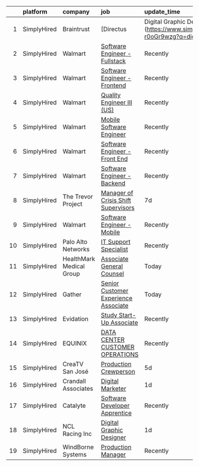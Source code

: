 

|    | platform    | company                  | job                                                                                                                                                            | update_time   | location          |
|---:|:------------|:-------------------------|:---------------------------------------------------------------------------------------------------------------------------------------------------------------|:--------------|:------------------|
|  1 | SimplyHired | Braintrust               | [Directus | Digital Graphic Designer (Direct Hire)](https://www.simplyhired.com/job/uG15KEBduWPuQGCM5xP4DjOySYh_xQbjWCWd2dEbZQD2-r0oGr9wzg?q=digital+platform) | 1d            | San Francisco, CA |
|  2 | SimplyHired | Walmart                  | [Software Engineer - Fullstack](https://www.simplyhired.com/job/CgjbaDrkd_Ru43jHrp6hKJOf1jfDkF8BT5m3unF04ghkm7Lpecbccw?q=digital+platform)                     | Recently      | Sunnyvale, CA     |
|  3 | SimplyHired | Walmart                  | [Software Engineer - Frontend](https://www.simplyhired.com/job/5lDZGjFu_GewRdYLYdTTNLKp6Ez00yaTPrUCaGTqZ66z85tGUWWeFg?q=digital+platform)                      | Recently      | Sunnyvale, CA     |
|  4 | SimplyHired | Walmart                  | [Quality Engineer III (US)](https://www.simplyhired.com/job/YZbfLIx9tgtr2VRyMGkCq0Nn12MUVOdQevhN6oo5xcV9MYKhvhcqPA?q=digital+platform)                         | Recently      | Bentonville, AR   |
|  5 | SimplyHired | Walmart                  | [Mobile Software Engineer](https://www.simplyhired.com/job/b1fsn6gRw3pcHQelDob4gIG0XhUICFoOQ4NsCUDrpTJiBrmg42okVw?q=digital+platform)                          | Recently      | Sunnyvale, CA     |
|  6 | SimplyHired | Walmart                  | [Software Engineer - Front End](https://www.simplyhired.com/job/Z1FuIDmK2UW2viZbJv0iL0Ab2xqW3p4IrrrTXMzW20jVGFTollD5Jw?q=digital+platform)                     | Recently      | Sunnyvale, CA     |
|  7 | SimplyHired | Walmart                  | [Software Engineer - Backend](https://www.simplyhired.com/job/nFIsipTAQnCbxj7pH3S6FEn7WWtMbsG2zt9s4gCsWGdl0PKESBjjCA?q=digital+platform)                       | Recently      | Sunnyvale, CA     |
|  8 | SimplyHired | The Trevor Project       | [Manager of Crisis Shift Supervisors](https://www.simplyhired.com/job/-WChKz2kmSYSHOFQ_hd5p6L6LGX_NQMGMNmmzJLhLsH4MgtxMoG2Rg?q=digital+platform)               | 7d            | United States     |
|  9 | SimplyHired | Walmart                  | [Software Engineer - Mobile](https://www.simplyhired.com/job/5py34lOOEwoQietWvncgIDWcMIzpv9GgSjfyd-aMoAsuD27076O6YQ?q=digital+platform)                        | Recently      | Sunnyvale, CA     |
| 10 | SimplyHired | Palo Alto Networks       | [IT Support Specialist](https://www.simplyhired.com/job/4URFMh-hauuwbvg5pak_YuyS_WSNX_3h4OtOmuXUjxMLDAkutnGDGA?q=digital+platform)                             | Recently      | Santa Clara, CA   |
| 11 | SimplyHired | HealthMark Medical Group | [Associate General Counsel](https://www.simplyhired.com/job/ZLJS6FHuqKzfNVrpWpaGHpbBCPiisujdvG95xwAjgSZWKf9qlSY16g?q=digital+platform)                         | Today         | Remote            |
| 12 | SimplyHired | Gather                   | [Senior Customer Experience Associate](https://www.simplyhired.com/job/7sZrtPv-BMBFUpjMSfNAu_atRn3h4aMaiGTA7fnijh6JN4ml6jBR5A?q=digital+platform)              | Today         | San Francisco, CA |
| 13 | SimplyHired | Evidation                | [Study Start-Up Associate](https://www.simplyhired.com/job/6VBzb-jcz71UF-11ZDdRZXjGavfggdbBaJBf0RtZKLmkiZrWmwvVxw?q=digital+platform)                          | Recently      | San Mateo, CA     |
| 14 | SimplyHired | EQUINIX                  | [DATA CENTER CUSTOMER OPERATIONS](https://www.simplyhired.com/job/EU5EbmJDei2Cm-g7N-DRv4CeTEfRWkr-WaDMOm4hd5U0bHY7uFYSfg?q=digital+platform)                   | Recently      | San Jose, CA      |
| 15 | SimplyHired | CreaTV San José          | [Production Crewperson](https://www.simplyhired.com/job/fKR5EX5Ynao_9hle2EdqmKmEdh-ZeHsJOPzZeDU2fD20jw7WdbgLrQ?q=digital+platform)                             | 5d            | San Jose, CA      |
| 16 | SimplyHired | Crandall Associates      | [Digital Marketer](https://www.simplyhired.com/job/NP4W33FU-oQhoGKHEBLYg7Ejmplgs2XQhYuuKzjWt572rhAb2aigGw?q=digital+platform)                                  | 1d            | Remote            |
| 17 | SimplyHired | Catalyte                 | [Software Developer Apprentice](https://www.simplyhired.com/job/Cqp3Fx4UvIt9ym9ItxJcE8IVW_ECYWtkucyY3CTeMMzUHVyyRUkz5A?q=digital+platform)                     | Recently      | Seattle, WA       |
| 18 | SimplyHired | NCL Racing Inc           | [Digital Graphic Designer](https://www.simplyhired.com/job/oXhObrMFxAf-z9e8OkedaEi12i1xroNES4rfZJvCHdzPNiuzK16joA?q=digital+platform)                          | 1d            | Remote            |
| 19 | SimplyHired | WindBorne Systems        | [Production Manager](https://www.simplyhired.com/job/2ztxKGJG8l0i0BL_h46LGtSI1DsHGSymBeWwK2Sck3zSYCZgGy0ifQ?q=digital+platform)                                | Recently      | Palo Alto, CA     |
